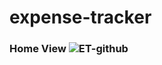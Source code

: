 # expense-tracker
### Home View ![ET-github](https://github.com/user-attachments/assets/d5464037-d22d-4bf8-ac13-923e0c48e6ac)
